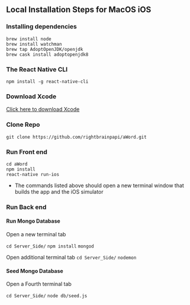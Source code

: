 ## Local Installation Steps for MacOS iOS

### Installing dependencies
```
brew install node
brew install watchman
brew tap AdoptOpenJDK/openjdk
brew cask install adoptopenjdk8

```
### The React Native CLI
``` 
npm install -g react-native-cli

```

### Download Xcode 

[Click here to download Xcode](https://apps.apple.com/us/app/xcode/id497799835?mt=12)

### Clone Repo
``` 
git clone https://github.com/rightbrainpapi/aWord.git

``` 

### Run Front end
```
cd aWord
npm install
react-native run-ios
```
- The commands listed above should open a new terminal window that builds the app and the iOS simulator

### Run Back end

#### Run Mongo Database

Open a new terminal tab

`cd Server_Side/`
`npm install`
`mongod`

Open additional terminal tab
`cd Server_Side/`
`nodemon`

#### Seed Mongo Database

Open a Fourth terminal tab

`cd Server_Side/`
`node db/seed.js` 

